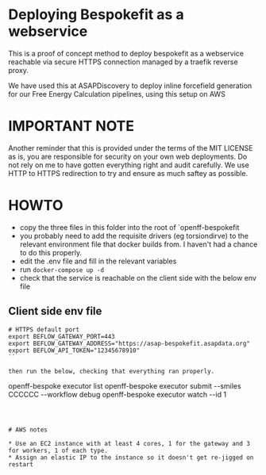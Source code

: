# Deploying Bespokefit as a webservice

This is a proof of concept method to deploy bespokefit as a webservice reachable via secure HTTPS connection managed by a traefik reverse proxy. 

We have used this at ASAPDiscovery to deploy inline forcefield generation for our Free Energy Calculation pipelines, using this setup on AWS


# IMPORTANT NOTE

Another reminder that this is provided under the terms of the MIT LICENSE as is, you are responsible for security on your own web deployments. Do not rely on me to have gotten everything right and audit carefully. We use HTTP to HTTPS redirection to try and ensure as much saftey as possible. 

# HOWTO

* copy the three files in this folder into the root of `openff-bespokefit
* you probably need to add the requisite drivers (eg torsiondirve) to the relevant environment file that docker builds from. I haven't had a chance to do this properly.
* edit the .env file and fill in the relevant variables
* run `docker-compose up -d` 
* check that the service is reachable on the client side with the below env file 


## Client side env file

```
# HTTPS default port
export BEFLOW_GATEWAY_PORT=443
export BEFLOW_GATEWAY_ADDRESS="https://asap-bespokefit.asapdata.org"
export BEFLOW_API_TOKEN="12345678910"
``

then run the below, checking that everything ran properly.

```
openff-bespoke executor  list
openff-bespoke executor submit --smiles CCCCCC --workflow debug
openff-bespoke executor watch --id 1
```



# AWS notes 

* Use an EC2 instance with at least 4 cores, 1 for the gateway and 3 for workers, 1 of each type. 
* Assign an elastic IP to the instance so it doesn't get re-jigged on restart
